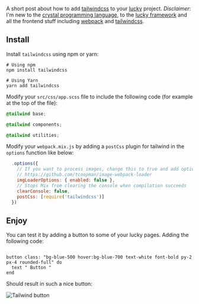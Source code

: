 <!-- 
.. title: Adding tailwindcss to your lucky project
.. slug: adding-tailwindcss-to-lucky-crystal-lang
.. date: 2020-08-09 20:00:00+02:00
.. tags: crystal, beginner, tailwindcss
.. category: 
.. link: 
.. description: 
.. type: text
-->

A short post about how to add [tailwindcss](https://tailwindcss.com/) to your [lucky](https://www.luckyframework.org/) project.
_Disclaimer_: I'm new to the [crystal programming language](https://crystal-lang.org/), to the [lucky framework](https://www.luckyframework.org/) and all the frontend stuff including [webpack](https://webpack.js.org/) and [tailwindcss](https://tailwindcss.com/).
<!-- TEASER_END -->

## Install

Install `tailwindcss` using npm or yarn:

```
# Using npm
npm install tailwindcss

# Using Yarn
yarn add tailwindcss
```

Modify your `src/css/app.scss` file to include the following code (for example at the top of the file):

```css
@tailwind base;

@tailwind components;

@tailwind utilities;
```

Modify your `webpack.mix.js` by adding a `postCss` plugin for tailwind in the `options` function like below:

```js
  .options({
    // If you want to process images, change this to true and add options from
    // https://github.com/tcoopman/image-webpack-loader
    imgLoaderOptions: { enabled: false },
    // Stops Mix from clearing the console when compilation succeeds
    clearConsole: false,
    postCss: [require('tailwindcss')]
  })
```

## Enjoy

You can test it by adding a button to some of your lucky pages. Adding the following code:

```crystal

button class: "bg-blue-500 hover:bg-blue-700 text-white font-bold py-2 px-4 rounded-full" do
  text " Button "
end
```

Should result in such a nice button:


![Tailwind button](/images/tailwind_button.png)
